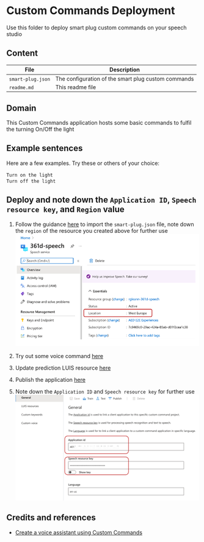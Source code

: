 # Custom Commands Deployment
Use this folder to deploy smart plug custom commands on your speech studio

## Content
| File             | Description                                                   |
|-------------------------|---------------------------------------------------------------|
| `smart-plug.json`       | The configuration of the smart plug custom commands           |
| `readme.md`     | This readme file   |

## Domain
This Custom Commands application hosts some basic commands to fulfil the turning On/Off the light

## Example sentences
Here are a few examples. Try these or others of your choice:

```
Turn on the light
Turn off the light
```

## Deploy and note down the `Application ID`, `Speech resource key`, and `Region` value

1. Follow the guidance [here](https://github.com/MicrosoftDocs/azure-docs/blob/master/articles/cognitive-services/Speech-Service/quickstart-custom-commands-application.md#go-to-the-speech-studio-for-custom-commands) to import the `smart-plug.json` file, note down the `region` of the resource you created above for further use   
![region](../docs/images/region.png)

1. Try out some voice command [here](https://github.com/MicrosoftDocs/azure-docs/blob/master/articles/cognitive-services/Speech-Service/quickstart-custom-commands-application.md#go-to-the-speech-studio-for-custom-commands)

2. Update prediction LUIS resource [here](https://github.com/MicrosoftDocs/azure-docs/blob/master/articles/cognitive-services/Speech-Service/quickstart-custom-commands-application.md#update-prediction-luis-resource)

3. Publish the application [here](https://github.com/MicrosoftDocs/azure-docs/blob/master/articles/cognitive-services/Speech-Service/quickstart-custom-commands-application.md#publish-the-application)

4. Note down the `Application ID` and `Speech resource key` for further use
![application-id](../docs/images/application-id.png)

## Credits and references
- [Create a voice assistant using Custom Commands](https://github.com/MicrosoftDocs/azure-docs/blob/master/articles/cognitive-services/Speech-Service/quickstart-custom-commands-application.md#publish-the-application) 